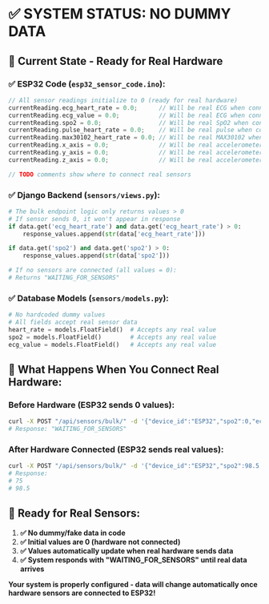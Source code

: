 # ✅ SYSTEM STATUS: NO DUMMY DATA

## **🎯 Current State - Ready for Real Hardware**

### **✅ ESP32 Code (`esp32_sensor_code.ino`):**
```cpp
// All sensor readings initialize to 0 (ready for real hardware)
currentReading.ecg_heart_rate = 0.0;      // Will be real ECG when connected
currentReading.ecg_value = 0.0;           // Will be real ECG when connected
currentReading.spo2 = 0.0;                // Will be real SpO2 when connected  
currentReading.pulse_heart_rate = 0.0;    // Will be real pulse when connected
currentReading.max30102_heart_rate = 0.0; // Will be real MAX30102 when connected
currentReading.x_axis = 0.0;              // Will be real accelerometer when connected
currentReading.y_axis = 0.0;              // Will be real accelerometer when connected
currentReading.z_axis = 0.0;              // Will be real accelerometer when connected

// TODO comments show where to connect real sensors
```

### **✅ Django Backend (`sensors/views.py`):**
```python
# The bulk endpoint logic only returns values > 0
# If sensor sends 0, it won't appear in response
if data.get('ecg_heart_rate') and data.get('ecg_heart_rate') > 0:
    response_values.append(str(data['ecg_heart_rate']))

if data.get('spo2') and data.get('spo2') > 0:
    response_values.append(str(data['spo2']))

# If no sensors are connected (all values = 0):
# Returns "WAITING_FOR_SENSORS"
```

### **✅ Database Models (`sensors/models.py`):**
```python
# No hardcoded dummy values
# All fields accept real sensor data
heart_rate = models.FloatField()  # Accepts any real value
spo2 = models.FloatField()        # Accepts any real value
ecg_value = models.FloatField()   # Accepts any real value
```

## **🔌 What Happens When You Connect Real Hardware:**

### **Before Hardware (ESP32 sends 0 values):**
```bash
curl -X POST "/api/sensors/bulk/" -d '{"device_id":"ESP32","spo2":0,"ecg_heart_rate":0}'
# Response: "WAITING_FOR_SENSORS"
```

### **After Hardware Connected (ESP32 sends real values):**
```bash  
curl -X POST "/api/sensors/bulk/" -d '{"device_id":"ESP32","spo2":98.5,"ecg_heart_rate":75}'
# Response: 
# 75
# 98.5
```

## **🎯 Ready for Real Sensors:**

1. **✅ No dummy/fake data in code**
2. **✅ Initial values are 0 (hardware not connected)**  
3. **✅ Values automatically update when real hardware sends data**
4. **✅ System responds with "WAITING_FOR_SENSORS" until real data arrives**

**Your system is properly configured - data will change automatically once hardware sensors are connected to ESP32!**
